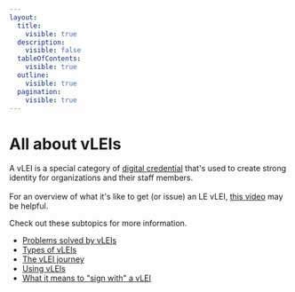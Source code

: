 ```yaml
---
layout:
  title:
    visible: true
  description:
    visible: false
  tableOfContents:
    visible: true
  outline:
    visible: true
  pagination:
    visible: true
---
```


# All about vLEIs

A vLEI is a special category of [digital credential](../../../glossary.md#digital-credential) that's used to create strong identity for organizations and their staff members.\
\
For an overview of what it's like to get (or issue) an LE vLEI, [this video](https://drive.google.com/file/d/1JmVBPT6sQSTJFntKcTPxnAxgbtc2iyFW/view?usp=drive\_link) may be helpful.

Check out these subtopics for more information.

* [Problems solved by vLEIs](problems-solved-by-vleis.md)
* [Types of vLEIs](types-of-vleis.md)
* [The vLEI journey](the-vlei-journey.md)
* [Using vLEIs](using-vleis.md)
* [What it means to "sign with" a vLEI](what-it-means-to-sign-with-a-vlei.md)
